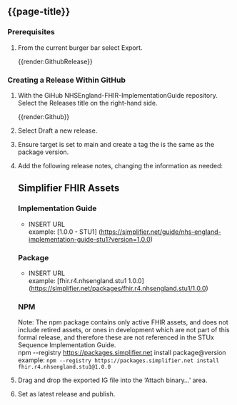 ## {{page-title}}

### Prerequisites

1. From the current burger bar select Export.

    {{render:GithubRelease}}

### Creating a Release Within GitHub
1. With the GiHub NHSEngland-FHIR-ImplementationGuide repository. Select the Releases title on the right-hand side.

    {{render:Github}}

2. Select Draft a new release.
3. Ensure target is set to main and create a tag the is the same as the package version.
4. Add the following release notes, changing the information as needed:

    ## Simplifier FHIR Assets
    ### Implementation Guide
    - INSERT URL <br>
    example:  [1.0.0 - STU1]                                  (https://simplifier.net/guide/nhs-england-implementation-guide-stu1?version=1.0.0)
 

    ### Package
    - INSERT URL <br>
  example: [fhir.r4.nhsengland.stu1 1.0.0]          (https://simplifier.net/packages/fhir.r4.nhsengland.stu1/1.0.0)


    ### NPM
      Note: The npm package contains only active FHIR assets, and does not        include retired assets, or ones in development which are not part of        this formal release, and therefore these are not referenced in the          STUx Sequence Implementation Guide. <br>
  npm --registry https://packages.simplifier.net install package@version<br>
  example: `npm --registry https://packages.simplifier.net install        fhir.r4.nhsengland.stu1@1.0.0`

5. Drag and drop the exported IG file into the ‘Attach binary…’ area.
6. Set as latest release and publish.